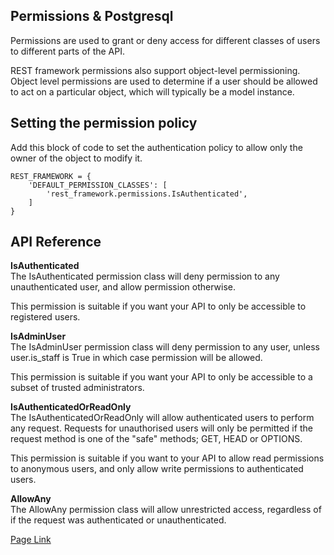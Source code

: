## Permissions & Postgresql
Permissions are used to grant or deny access for different classes of users to different parts of the API.<br>

REST framework permissions also support object-level permissioning. Object level permissions are used to determine if a user should be allowed to act on a particular object, which will typically be a model instance.<br>

## Setting the permission policy
Add this block of code to set the authentication policy to allow only the owner of the object to modify it.<br>
```
REST_FRAMEWORK = {
    'DEFAULT_PERMISSION_CLASSES': [
        'rest_framework.permissions.IsAuthenticated',
    ]
}
```
## API Reference
**IsAuthenticated**<br>
The IsAuthenticated permission class will deny permission to any unauthenticated user, and allow permission otherwise.<br>

This permission is suitable if you want your API to only be accessible to registered users.<br>

**IsAdminUser**<br>
The IsAdminUser permission class will deny permission to any user, unless user.is_staff is True in which case permission will be allowed.<br>

This permission is suitable if you want your API to only be accessible to a subset of trusted administrators.<br>

**IsAuthenticatedOrReadOnly**<br>
The IsAuthenticatedOrReadOnly will allow authenticated users to perform any request. Requests for unauthorised users will only be permitted if the request method is one of the "safe" methods; GET, HEAD or OPTIONS.<br>

This permission is suitable if you want to your API to allow read permissions to anonymous users, and only allow write permissions to authenticated users.<br>

**AllowAny**<br>
The AllowAny permission class will allow unrestricted access, regardless of if the request was authenticated or unauthenticated.<br>

[Page Link](https://www.django-rest-framework.org/api-guide/permissions/)

